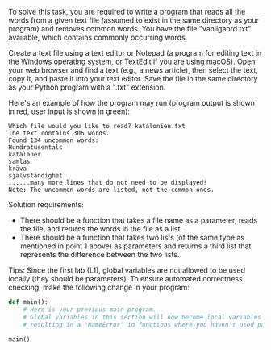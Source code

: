 To solve this task, you are required to write a program that reads all the words from a given text file (assumed to exist in the same directory as your program) and removes common words. You have the file "vanligaord.txt" available, which contains commonly occurring words.

Create a text file using a text editor or Notepad (a program for editing text in the Windows operating system, or TextEdit if you are using macOS). Open your web browser and find a text (e.g., a news article), then select the text, copy it, and paste it into your text editor. Save the file in the same directory as your Python program with a ".txt" extension.

Here's an example of how the program may run (program output is shown in red, user input is shown in green):
```
Which file would you like to read? katalonien.txt
The text contains 306 words.
Found 134 uncommon words:
Hundratusentals
katalaner
samlas
kräva
självständighet
......many more lines that do not need to be displayed!
Note: The uncommon words are listed, not the common ones.
```

Solution requirements:
- There should be a function that takes a file name as a parameter, reads the file, and returns the words in the file as a list.
- There should be a function that takes two lists (of the same type as mentioned in point 1 above) as parameters and returns a third list that represents the difference between the two lists.

Tips: Since the first lab (L1), global variables are not allowed to be used locally (they should be parameters). To ensure automated correctness checking, make the following change in your program:
```python
def main():
    # Here is your previous main program.
    # Global variables in this section will now become local variables in the main() function,
    # resulting in a "NameError" in functions where you haven't used parameters.

main()
```

